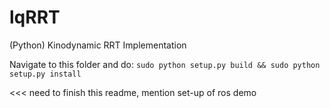 # lqRRT
(Python) Kinodynamic RRT Implementation

Navigate to this folder and do: 
`sudo python setup.py build && sudo python setup.py install`

<<< need to finish this readme, mention set-up of ros demo

